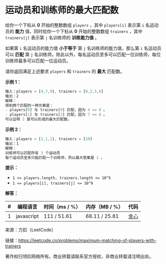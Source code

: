 # 运动员和训练师的最大匹配数

给你一个下标从 **0** 开始的整数数组 `players` ，其中 `players[i]` 表示第 `i` 名运动员的 **能力** 值，同时给你一个下标从 **0** 开始的整数数组 `trainers` ，其中 `trainers[j]` 表示第 `j` 名训练师的 **训练能力值** 。

如果第 `i` 名运动员的能力值 **小于等于** 第 `j` 名训练师的能力值，那么第 `i` 名运动员可以 **匹配** 第 `j` 名训练师。除此以外，每名运动员至多可以匹配一位训练师，每位训练师最多可以匹配一位运动员。

请你返回满足上述要求 `players` 和 `trainers` 的 **最大** 匹配数。

**示例 1：**

``` javascript
输入：players = [4,7,9], trainers = [8,2,5,8]
输出：2
解释：
得到两个匹配的一种方案是：
- players[0] 与 trainers[0] 匹配，因为 4 <= 8 。
- players[1] 与 trainers[3] 匹配，因为 7 <= 8 。
可以证明 2 是可以形成的最大匹配数。
```

**示例 2：**

``` javascript
输入：players = [1,1,1], trainers = [10]
输出：1
解释：
训练师可以匹配所有 3 个运动员
每个运动员至多只能匹配一个训练师，所以最大答案是 1 。
```

**提示：**

- `1 <= players.length, trainers.length <= 10^5`
- `1 <= players[i], trainers[j] <= 10^9`

**解答：**

**#**|**编程语言**|**时间（ms / %）**|**内存（MB / %）**|**代码**
------|----------|-----------------|----------------|--------
1|javascript|111 / 51.61|68.11 / 25.81|[贪心](./javascript/ac_v1.js)

来源：力扣（LeetCode）

链接：https://leetcode.cn/problems/maximum-matching-of-players-with-trainers

著作权归领扣网络所有。商业转载请联系官方授权，非商业转载请注明出处。
